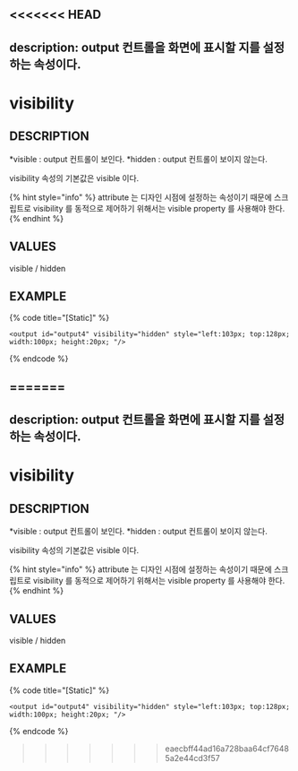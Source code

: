 <<<<<<< HEAD
---
description: output 컨트롤을 화면에 표시할 지를 설정하는 속성이다.    
---

#   visibility                        

## DESCRIPTION

*visible : output 컨트롤이 보인다.
*hidden : output 컨트롤이 보이지 않는다.

visibility 속성의 기본값은 visible 이다.

{% hint style="info" %} attribute 는 디자인 시점에 설정하는 속성이기 때문에 스크립트로 visibility 를 동적으로 제어하기 위해서는 visible property 를 사용해야 한다.   
{% endhint %}
  
## VALUES

visible / hidden 

## EXAMPLE

{% code title="\[Static\]" %}
```markup
<output id="output4" visibility="hidden" style="left:103px; top:128px; width:100px; height:20px; "/>
```
{% endcode %}

=======
---
description: output 컨트롤을 화면에 표시할 지를 설정하는 속성이다.    
---

#   visibility                        

## DESCRIPTION

*visible : output 컨트롤이 보인다.
*hidden : output 컨트롤이 보이지 않는다.

visibility 속성의 기본값은 visible 이다.

{% hint style="info" %} attribute 는 디자인 시점에 설정하는 속성이기 때문에 스크립트로 visibility 를 동적으로 제어하기 위해서는 visible property 를 사용해야 한다.   
{% endhint %}
  
## VALUES

visible / hidden 

## EXAMPLE

{% code title="\[Static\]" %}
```markup
<output id="output4" visibility="hidden" style="left:103px; top:128px; width:100px; height:20px; "/>
```
{% endcode %}

>>>>>>> eaecbff44ad16a728baa64cf76485a2e44cd3f57
